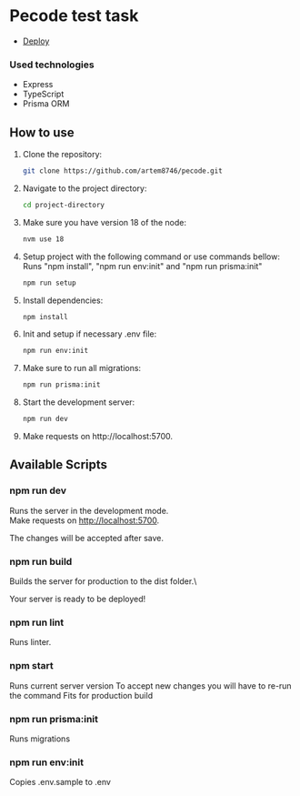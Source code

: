 # Pecode test task

-   [Deploy](https://pecode-server.onrender.com/)

### Used technologies

-   Express
-   TypeScript
-   Prisma ORM

## How to use

1. Clone the repository:

    ```bash
    git clone https://github.com/artem8746/pecode.git
    ```

2. Navigate to the project directory:

    ```bash
    cd project-directory
    ```

3. Make sure you have version 18 of the node:

    ```bash
    nvm use 18
    ```

4. Setup project with the following command or use commands bellow:
   Runs "npm install", "npm run env:init" and "npm run prisma:init"

    ```bash
    npm run setup
    ```

5. Install dependencies:

    ```bash
    npm install
    ```

6. Init and setup if necessary .env file:

    ```bash
    npm run env:init
    ```

7. Make sure to run all migrations:

    ```bash
    npm run prisma:init
    ```

8. Start the development server:

    ```bash
    npm run dev
    ```

9. Make requests on http://localhost:5700.

## Available Scripts

### npm run dev

Runs the server in the development mode.\
Make requests on [http://localhost:5700](http://localhost:5700/).

The changes will be accepted after save.

### npm run build

Builds the server for production to the dist folder.\

Your server is ready to be deployed!

### npm run lint

Runs linter.

### npm start

Runs current server version
To accept new changes you will have to re-run the command
Fits for production build

### npm run prisma:init

Runs migrations

### npm run env:init

Copies .env.sample to .env

